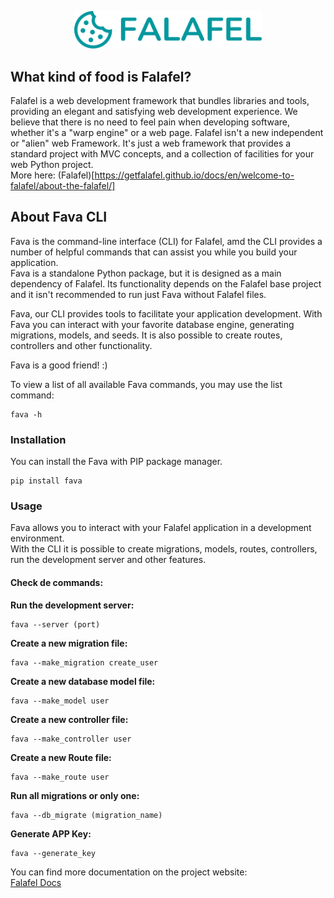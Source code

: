 <p align="center">
  <a href="https://getfalafel.github.io/docs/" target="_blank">
    <img src="https://raw.githubusercontent.com/getfalafel/art/main/logo/png/large-329%E2%80%8A%C3%97%E2%80%8A66.png" width="300">
  </a>
</p>

## What kind of food is Falafel?
Falafel is a web development framework that bundles libraries and tools, providing an elegant and satisfying web development experience. We believe that there is no need to feel pain when developing software, whether it's a "warp engine" or a web page.
Falafel isn't a new independent or "alien" web Framework. It's just a web framework that provides a standard project with MVC concepts, and a collection of facilities for your web Python project.    
More here: (Falafel)[https://getfalafel.github.io/docs/en/welcome-to-falafel/about-the-falafel/]

## About Fava CLI

Fava is the command-line interface (CLI) for Falafel, amd the CLI provides a number of helpful commands that can assist you while you build your application.  
Fava is a standalone Python package, but it is designed as a main dependency of Falafel. 
Its functionality depends on the Falafel base project and it isn't recommended to run just Fava without Falafel files.  

Fava, our CLI provides tools to facilitate your application development. With Fava you can interact with your favorite database engine, generating migrations, models, and seeds. It is also possible to create routes, controllers and other functionality.    

Fava is a good friend! :)     

To view a list of all available Fava commands, you may use the list command:

```
fava -h
```

### Installation
You can install the Fava with PIP package manager.  
```
pip install fava
```

### Usage
Fava allows you to interact with your Falafel application in a development environment.   
With the CLI it is possible to create migrations, models, routes, controllers, run the development server and other features.

#### Check de commands: 
**Run the development server:**   
```
fava --server (port)
```

**Create a new migration file:**   
```
fava --make_migration create_user
```

**Create a new database model file:**
```
fava --make_model user
```

**Create a new controller file:**   
```
fava --make_controller user
```

**Create a new Route file:**
```
fava --make_route user
```

**Run all migrations or only one:**
```
fava --db_migrate (migration_name)
```

**Generate APP Key:**
```
fava --generate_key
```

You can find more documentation on the project website:   
[Falafel Docs](https://getfalafel.github.io/docs/en/)